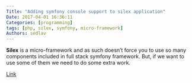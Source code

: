 ```yaml
---
Title: "Adding symfony console support to silex application"
Date: 2017-04-01 16:36:11
Categories: [programming]
tags: [php, silex, symfony, micro-framework]
Authors: sedlav
---
```


**Silex** is a micro-framework and as such doesn’t force you to use so many components included in full stack symfony framework. But, if we want to use some of them we need to do some extra work.

[Link](http://bisaga.com/blog/programming/adding-console-support-to-silex/)

